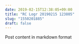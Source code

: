 ```yaml
---
date: 2019-02-15T12:38:05+09:00
title: "RC Logr 20190215 123805"
slug: "1550201885"
draft: false
---
```


Post content in markdown format
